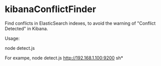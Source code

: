 # kibanaConflictFinder
Find conflicts in ElasticSearch indexes, to avoid the warning of "Conflict Detected" in Kibana.

Usage:

node detect.js <Elastcisearch URL> <index patterns>

For exampe, 
node detect.js http://192.168.1.100:9200 sh*
